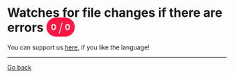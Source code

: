 # Watches for file changes if there are errors <span style="background-color: #FF1744; color: #FFFFFF; padding: 10px; border-radius: 100px; font-size: 19.2px; vertical-align: top;">0 <span style="font-size: 28.799999999999997px; vertical-align: middle; font-weight: 300;">/</span> 0</span>
You can support us [here](https://www.buymeacoffee.com/hurx), if you like the language!
_____
[Go back](../readme.md#0)